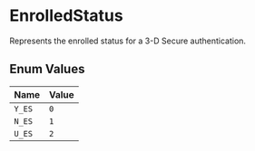 # EnrolledStatus

Represents the enrolled status for a 3-D Secure authentication.

## Enum Values

| Name | Value |
|------|-------|
| `Y_ES` | `0` |
| `N_ES` | `1` |
| `U_ES` | `2` |

